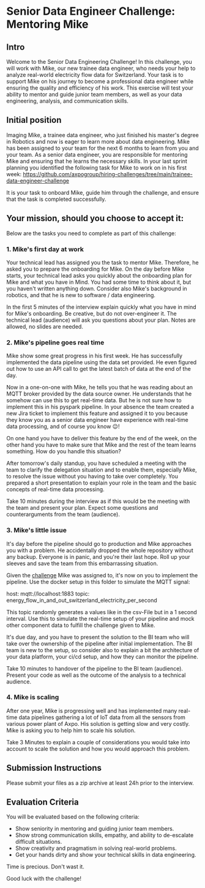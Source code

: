 # Senior Data Engineer Challenge: Mentoring Mike

## Intro

Welcome to the Senior Data Engineering Challenge! In this challenge,
you will work with Mike, our new trainee data engineer,
who needs your help to analyze real-world electricity flow data for Switzerland.
Your task is to support Mike on his journey to become a professional data engineer
while ensuring the quality and efficiency of his work.
This exercise will test your ability to mentor and guide junior team members,
as well as your data engineering, analysis, and communication skills.

## Initial position

Imaging Mike, a trainee data engineer, who just finished his master's degree in Robotics and now is eager  to learn more
about data engineering. Mike has been assigned to your team for the next 6 months to learn from you and your team.
As a senior data engineer, you are responsible for mentoring Mike and ensuring that he learns the necessary skills.
In your last sprint planning you identified the following task for Mike to work on in his first week: 
https://github.com/axpogroup/hiring-challenges/tree/main/trainee-data-engineer-challenge

It is your task to onboard Mike, guide him through the challenge, and ensure that the task is completed successfully.


## Your mission, should you choose to accept it:

Below are the tasks you need to complete as part of this challenge:

### 1. Mike's first day at work

Your technical lead has assigned you the task to mentor Mike. Therefore, he asked you to prepare the onboarding
for Mike. On the day before Mike starts, your technical lead asks you quickly about the onboarding plan for Mike and
what you have in Mind. You had some time to think about it, but you haven't written anything down. Consider also Mike's
background in robotics, and that he is new to software / data engineering.

In the first 5 minutes of the interview explain quickly what you have in mind for Mike's onboarding. Be creative, but
do not over-engineer it. The technical lead (audience) will ask you questions about your plan. Notes are allowed,
no slides are needed.

### 2. Mike's pipeline goes real time

Mike show some great progress in his first week. He has successfully implemented the data pipeline using the data set
provided. He even figured out how to use an API call to get the latest batch of data at the end of the day.

Now in a one-on-one with Mike, he tells you that he was reading about an MQTT broker provided by the data source owner.
He understands that he somehow can use this to get real-time data. But he is not sure how to implement this in his
pyspark pipeline. In your absence the team created a new Jira ticket to implement this feature and assigned it to you
because they know you as a senior data engineer have experience with real-time data processing,
and of course you know 😉!

On one hand you have to deliver this feature by the end of the week, on the other hand you have to make sure that Mike
and the rest of the team learns something. How do you handle this situation?

After tomorrow's daily standup, you have scheduled a meeting with the team to clarify the delegation situation and 
to enable them, especially Mike, to resolve the issue without you having to take over completely. You prepared
a short presentation to explain your role in the team and the basic concepts of real-time data processing.

Take 10 minutes during the interview as if this would be the meeting with the team and present your plan. Expect
some questions and counterarguments from the team (audience).

### 3. Mike's little issue

It's day before the pipeline should go to production and Mike approaches you with a problem. He accidentally dropped
the whole repository without any backup. Everyone is in panic, and you're their last hope. Roll up your sleeves and
save the team from this embarrassing situation.

Given the [challenge](https://github.com/axpogroup/hiring-challenges/tree/main/trainee-data-engineer-challenge) Mike was
assigned to, it's now on you to implement the pipeline. Use the docker setup in this folder to simulate the MQTT signal:

host: mqtt://localhost:1883
topic: energy_flow_in_and_out_switzerland_electricity_per_second

This topic randomly generates a values like in the csv-File but in a 1 second interval. Use this to simulate the
real-time setup of your pipeline and mock other component data to fulfill the challenge given to Mike.

It's due day, and you have to present the solution to the BI team who will take over the ownership of the
pipeline after initial implementation. The BI team is new to the setup, so consider also to explain a bit the
architecture of your data platform, your ci/cd setup, and how they can monitor the pipeline.

Take 10 minutes to handover of the pipeline to the BI team (audience). Present your code as well as the outcome of the
analysis to a technical audience.

### 4. Mike is scaling

After one year, Mike is progressing well and has implemented many real-time data pipelines gathering a lot of IoT data
from all the sensors from various power plant of Axpo. His solution is getting slow and very costly. Mike is asking you
to help him to scale his solution.

Take 3 Minutes to explain a couple of considerations you would take into account to scale the solution and how you would
approach this problem.


## Submission Instructions

Please submit your files as a zip archive at least 24h prior to the interview. 

## Evaluation Criteria

You will be evaluated based on the following criteria:

* Show seniority in mentoring and guiding junior team members.
* Show strong communication skills, empathy, and ability to de-escalate difficult situations.
* Show creativity and pragmatism in solving real-world problems.
* Get your hands dirty and show your technical skills in data engineering.

Time is precious. Don't wast it.

Good luck with the challenge!